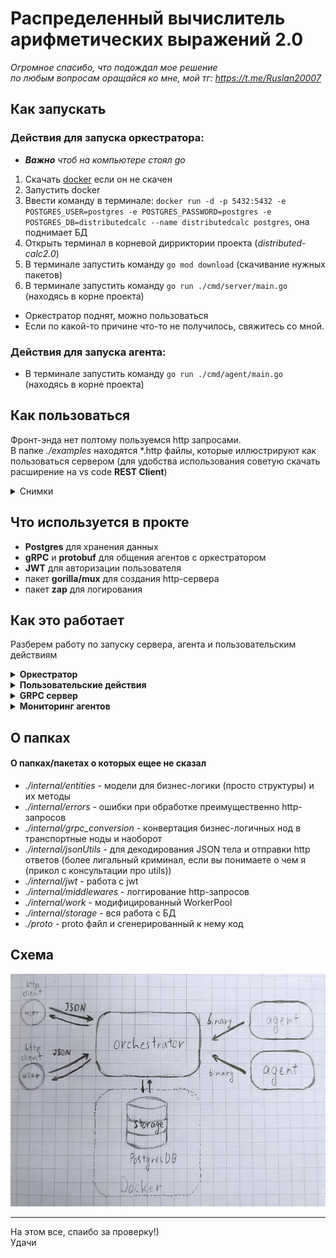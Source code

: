 # Распределенный вычислитель арифметических выражений 2.0

*Огромное спасибо, что подождал мое решение<br> 
по любым вопросам оращайся ко мне, мой тг: https://t.me/Ruslan20007*


## Как запускать
  ### Действия для запуска оркестратора:
  * ***Важно** чтоб на компьютере стоял go*
  1. Скачать <a href="https://docs.docker.com/get-docker/" >docker</a> если он не скачен
  2. Запустить docker
  3. Ввести команду в терминале: ```docker run -d -p 5432:5432 -e POSTGRES_USER=postgres -e POSTGRES_PASSWORD=postgres -e POSTGRES_DB=distributedcalc --name distributedcalc postgres```, она поднимает БД
  4. Открыть терминал в корневой дирриктории проекта (*distributed-calc2.0*)
  5. В терминале запустить команду ```go mod download``` (скачивание нужных пакетов)
  6. В терминале запустить команду ```go run ./cmd/server/main.go``` (находясь в корне проекта)
  * Оркестратор поднят, можно пользоваться
  * Если по какой-то причине что-то не получилось, свяжитесь со мной.

  ### Действия для запуска агента:
*  В терминале запустить команду ```go run ./cmd/agent/main.go``` (находясь в корне проекта)


## Как пользоваться
Фронт-энда нет полтому пользуемся http запросами.<br>
В папке *./examples* находятся *.http файлы, которые иллюстрируют как пользоваться сервером (для удобства использования советую скачать расширение на vs code **REST Client**)
<details>
  <summary>Снимки</summary>
  <img src="images/re_ex.png">
  <img src="images/lo_ex.png">
  <i>В поле <b>Authorization: Border</b> вставте jwt токен который пришел в качестве тела ответа при авторизации (login)</i>
  <img src="images/op_ex.png">
  <img src="images/po_ex.png">
  <img src="images/ge_ex.png">
  <img src="images/gs_ex.png">
</details>

## Что используется в прокте
* **Postgres** для хранения данных
* **gRPC** и **protobuf** для общения агентов с оркестратором 
* **JWT** для авторизации пользователя
* пакет **gorilla/mux** для создания http-сервера
* пакет **zap** для логирования

## Как это работает
Разберем работу по запуску сервера, агента и пользовательским действиям
<details>
  <summary><b>Оркестратор</b></summary>

  
### Запуск оркестратора
В файле **./cmd/server/main.go** производится запуск сервера:
  * Инициализируется логгер
  * Создается контекст сервера
  * В двух отдельных горутинах запускаются 2 сервера:
    * Http-сервер (по умолчанию по адрессу <a href="localhost:8080/api/">localhost:8080</a>)
    * gRPC-сервер (по умолчанию по адрессу <a href="localhost:5000">localhost:5000</a>)
  * Ожидается остановка сервера с помощью команды *ctrl+C*, после чего закрывается контекст и все приложение в целом

### Устройство оркестратора
В файле **./internal/orchestrator/orchestrator.go** находится сборка и запуск оркестратора:
#### Иницилизация (New)
* Создается роутер
* Инициализируется конфиг
* Подключаемся к БД и создаем таблицы (если их нет)
* Создаются хэндлеры для http-запросов и привязываются к подроутеру */api* (это значит что ко всем запросам будет прибавлятся в начале пути */api*)
* Создается gRPC-сервер для получения запросов агентов
#### Запуск (Run)
* *RunServer* - запускает http-сервер по указаному ранее адресу
* *RunGrpcServer* - запускает gRPC-сервер по указаному ранее адресу
</details>

<details>
  <summary><b>Пользовательские действия</b></summary>

### Сртуктура
  Все что может делать http/grpc клиент (пользователь/агент) прописанно в папке *./internal/use_cases*<br>
  На каждое действие есть своя папка (*к примеру registrete_user, login_ser и тд...*), в которых:
  * **endpoint.go** - точка сбора сервиса (проще говря хэндлера) для этого действия (есть во всех папках)
  * **repo.go** - интерфейс, который должна реализовывать БД (почти во всех папках)
  * **service.go** - бизнес логика сервиса (хэндлера) (почти во всех папках)
  * **type.go** - структуры для декодинга тела запроса и отправления ответа (почти во всех папках)

#### registrate_user
  * Декодим запрос в структуру
  * Хэшируем пароль и созраняем в базу 
  * Если все успешно возвращаем пользователю статус **201**, иначе ошибку **4XX/500**

#### login_user
  * Декодим запрос в структуру
  * Достаем из БД пользователя по имени
  * если пароли совпадают генерируем JWT-токен (во всех последующих запросах его надо передавать в Header Authorization)
  * Если все успешно возвращаем пользователю JWT-токен и статус **200**, иначе ошибку **4XX/500**

#### post_expression
  * Проверяем токен
  * Если токен есть и корректен, берем из него **UserId**
  * Декодим запрос в структуру
  * Если **Exit_id** (идемпотентный ключ) уникален, парсим выражение (NewExpression)
  * Если парсинг прошел успешно, сохраняем его и его ноды (подвыражения) в БД 
  * Если все успешно возвращаем пользователю статус **201**, иначе ошибку **400/500**

#### get_expression
  * Проверяем токен
  * Если токен есть и корректен, берем из него **UserId**
  * Декодим запрос в структуру
  * Берем из БД выражение по его **Exit_id** (если оно принадлежит этому пользовательу)
  * Если все успешно возвращаем пользователю выражение и статус **200**, иначе ошибку **4XX/500**

#### get_expression
  * Проверяем токен
  * Если токен есть и корректен, берем из него **UserId**
  * Берем из БД выражения, которые принадлежат этому пользовательу
  * Если все успешно возвращаем пользователю выражения и статус **200**, иначе ошибку **4XX/500**


#### editoperation
  Наимение понятная часть в ТЗ, которую я понял так:
  Любой авторизованный пользователь может изменить общие настройки времени выполнения операции, и при перезагрузке они не должны сохранятся.
  * Если токен есть и корректен, декодим запрос в структуру 
  * Сохраняем новое время выполнения в конфиг
  * Если все успешно возвращаем пользователю статус **200**, иначе ошибку **400/500**

</details>

<details>
  <summary><b>GRPC сервер</b></summary>

#### Создание Сервера
  Создается структура, которая будет реализовывать интерфейс, прописанный в *proto файле*; принимат на вход интерфейс для работы с БД.

#### Метод GetNodes
  * Нужен для того чтобы агент мог запросить ноды для вычисления
  * Берет ноды из БД у которых статус *ready* (готовы к вычислению), выставляет им статус *inProgress* и назначает агента (записывает его в поле AgentId)
  * Конвертирует ноды в ноды которые прописанны в *proto файле*
  * Отправляет Агенту ноды и врямя выполнений операций, в случае ошибки, пишет в лог

#### Метод TakeHeartBeat
  * Нужен для регистрации агентов у оркестратора (в памяти) и проверки тут ли ещё агент
  * Если агент зарегистрирован, изменим ему время *последнего визита*
  * Если агент новый, запишем в память 

#### Метод EditNode
  * Нужен для того чтобы агент мог записать готовую ноду
  * Конвертирует запрос в ноду
  * Сохраняем ноду в БД
  * Если у ноды статус *error*, выставим выражение и его ноды в статус *error*
  * Если у ноды нет родительской ноды (то есть главная, последняя нода), выставим выражение и его ноды в статус *done*, и запишем ответ в выражение
  * Иначе берем родительскую ноду пришедщей ноды, изменяем ее на основании дочерних нод (если дочерние ноды посчитаны выставляем ее в статут *ready*)

</details>

<details>
  <summary><b>Мониторинг агентов</b></summary>
 
 <br>

 * Папка **./internal/agent/agent_List.go** содержит мапу агентв, где ключ - id агента, значеине - время *последнего визита* (heardBeat-а)
 * Метод **LostAgentCollector** (вызывается в оркестраторе) запускает горутину, которая раз в установленный промежуток времени проверяет агентов - если их *последний визит* был давнее чем этот временной промежуток, он удаляется и все ноды которые были записаны на него устанавливаются в статус *ready*

</details>

## О папках
#### О папках/пакетах о которых ещее не сказал
* *./internal/entities* - модели для бизнес-логики (просто структуры) и их методы
* *./internal/errors* - ошибки при обработке преимущественно http-запросов
* *./internal/grpc_conversion* - конвертация бизнес-логичных нод в транспортные ноды и наоборот
* *./internal/jsonUtils* - для декодирования JSON тела и отправки http ответов (более лигальный криминал, если вы понимаете о чем я (прикол с консультации про utils))
* *./internal/jwt* - работа с jwt
* *./internal/middlewares* - логгирование http-запросов
* *./internal/work* - модифицированный WorkerPool
* *./internal/storage* - вся работа с БД
* *./proto* - proto файл и сгенерированный к нему код

## Схема
  <img src="images/schema.jpg">
  
---
На этом все, спаибо за проверку!)<br>
Удачи